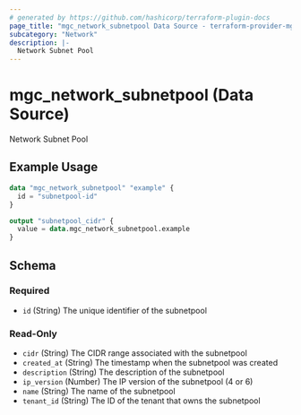 ```yaml
---
# generated by https://github.com/hashicorp/terraform-plugin-docs
page_title: "mgc_network_subnetpool Data Source - terraform-provider-mgc"
subcategory: "Network"
description: |-
  Network Subnet Pool
---
```


# mgc_network_subnetpool (Data Source)

Network Subnet Pool

## Example Usage

```terraform
data "mgc_network_subnetpool" "example" {
  id = "subnetpool-id" 
}

output "subnetpool_cidr" {
  value = data.mgc_network_subnetpool.example
}
```

<!-- schema generated by tfplugindocs -->
## Schema

### Required

- `id` (String) The unique identifier of the subnetpool

### Read-Only

- `cidr` (String) The CIDR range associated with the subnetpool
- `created_at` (String) The timestamp when the subnetpool was created
- `description` (String) The description of the subnetpool
- `ip_version` (Number) The IP version of the subnetpool (4 or 6)
- `name` (String) The name of the subnetpool
- `tenant_id` (String) The ID of the tenant that owns the subnetpool
